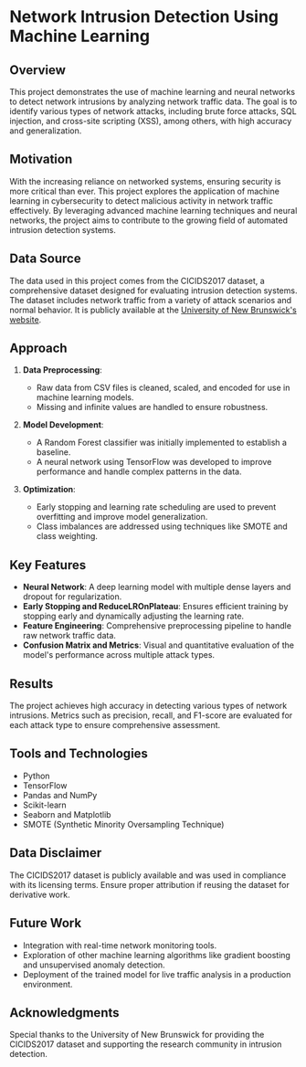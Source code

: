 # Network Intrusion Detection Using Machine Learning

## Overview
This project demonstrates the use of machine learning and neural networks to detect network intrusions by analyzing network traffic data. The goal is to identify various types of network attacks, including brute force attacks, SQL injection, and cross-site scripting (XSS), among others, with high accuracy and generalization.

## Motivation
With the increasing reliance on networked systems, ensuring security is more critical than ever. This project explores the application of machine learning in cybersecurity to detect malicious activity in network traffic effectively. By leveraging advanced machine learning techniques and neural networks, the project aims to contribute to the growing field of automated intrusion detection systems.

## Data Source
The data used in this project comes from the CICIDS2017 dataset, a comprehensive dataset designed for evaluating intrusion detection systems. The dataset includes network traffic from a variety of attack scenarios and normal behavior. It is publicly available at the [University of New Brunswick's website](https://www.unb.ca/cic/datasets/ids-2017.html).

## Approach
1. **Data Preprocessing**: 
   - Raw data from CSV files is cleaned, scaled, and encoded for use in machine learning models.
   - Missing and infinite values are handled to ensure robustness.

2. **Model Development**:
   - A Random Forest classifier was initially implemented to establish a baseline.
   - A neural network using TensorFlow was developed to improve performance and handle complex patterns in the data.

3. **Optimization**:
   - Early stopping and learning rate scheduling are used to prevent overfitting and improve model generalization.
   - Class imbalances are addressed using techniques like SMOTE and class weighting.

## Key Features
- **Neural Network**: A deep learning model with multiple dense layers and dropout for regularization.
- **Early Stopping and ReduceLROnPlateau**: Ensures efficient training by stopping early and dynamically adjusting the learning rate.
- **Feature Engineering**: Comprehensive preprocessing pipeline to handle raw network traffic data.
- **Confusion Matrix and Metrics**: Visual and quantitative evaluation of the model's performance across multiple attack types.

## Results
The project achieves high accuracy in detecting various types of network intrusions. Metrics such as precision, recall, and F1-score are evaluated for each attack type to ensure comprehensive assessment.

## Tools and Technologies
- Python
- TensorFlow
- Pandas and NumPy
- Scikit-learn
- Seaborn and Matplotlib
- SMOTE (Synthetic Minority Oversampling Technique)

## Data Disclaimer

The CICIDS2017 dataset is publicly available and was used in compliance with its licensing terms. Ensure proper attribution if reusing the dataset for derivative work.

## Future Work
- Integration with real-time network monitoring tools.
- Exploration of other machine learning algorithms like gradient boosting and unsupervised anomaly detection.
- Deployment of the trained model for live traffic analysis in a production environment.

## Acknowledgments
Special thanks to the University of New Brunswick for providing the CICIDS2017 dataset and supporting the research community in intrusion detection.
